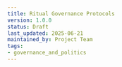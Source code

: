 ```yaml
---
title: Ritual Governance Protocols
version: 1.0.0
status: Draft
last_updated: 2025-06-21
maintained_by: Project Team
tags:
- governance_and_politics
---
```


